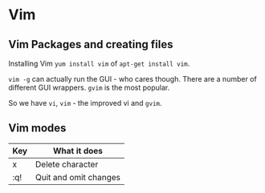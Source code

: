 # Vim

## Vim Packages and creating files

Installing Vim `yum install vim` of `apt-get install vim`.

`vim -g` can actually run the GUI - who cares though. There are a number of different GUI wrappers. `gvim` is the most popular.

So we have `vi`, `vim` - the improved vi and `gvim`.

## Vim modes

| Key 		| What it does 				|
| ---		| ---						|
| x			| Delete character 			|
| :q! 		| Quit and omit changes 	|


